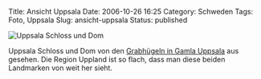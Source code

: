 Title: Ansicht Uppsala
Date: 2006-10-26 16:25
Category: Schweden
Tags: Foto, Uppsala
Slug: ansicht-uppsala
Status: published

![Uppsala Schloss und
Dom](/pic/stanfranhogarna.jpg "Uppsala Schloss und Dom")

Uppsala Schloss und Dom von den [Grabhügeln in Gamla
Uppsala](http://thomasmarquart.net/gallery/gamla-upps-hog/) aus gesehen.
Die Region Uppland ist so flach, dass man diese beiden Landmarken von
weit her sieht.

